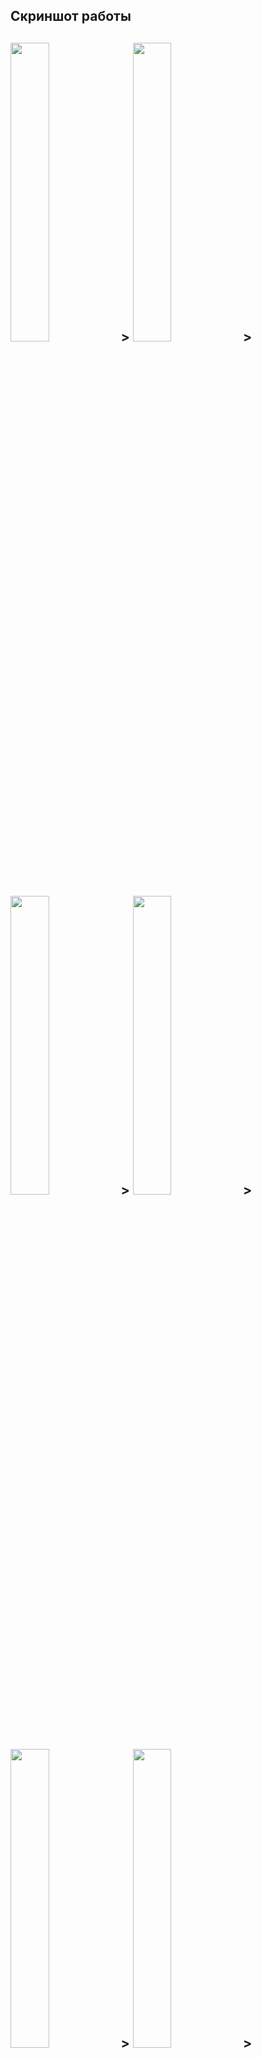 <h2>Скриншот работы<h2>
<img src="https://github.com/DevLevKek/CarShop/assets/135211811/db0def43-22f8-4ef6-81b7-475c8bfc657a" width="35%" height="35%">>
<img src="https://github.com/DevLevKek/CarShop/assets/135211811/33561d58-cef6-4495-b81b-c3c096353ba2" width="35%" height="35%">> 
<img src="https://github.com/DevLevKek/CarShop/assets/135211811/31956b35-9862-4afe-a843-a1e8cae5645c" width="35%" height="35%">>
<img src="https://github.com/DevLevKek/CarShop/assets/135211811/b900ec8e-f1ee-4be1-8b2a-8a27262a3137" width="35%" height="35%">>
<img src="https://github.com/DevLevKek/CarShop/assets/135211811/374dfa6f-61a9-4b51-b5bc-ccbe639b4cb7" width="35%" height="35%">>
<img src="https://github.com/DevLevKek/CarShop/assets/135211811/f801c332-d6ec-467b-8ddb-822a3313efee" width="35%" height="35%">>
<img src="https://github.com/DevLevKek/CarShop/assets/135211811/5cfa2da0-a385-4a3a-a840-a292c7d60f85" width="35%" height="35%">>
<img src="https://github.com/DevLevKek/CarShop/assets/135211811/72958391-e7ae-4131-9b7a-d882c0f99efc" width="35%" height="35%">>
<img src="https://github.com/DevLevKek/CarShop/assets/135211811/3971f2c0-2e7f-4c7f-97c4-fb94e4b41b5c" width="35%" height="35%">>
